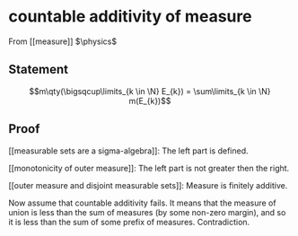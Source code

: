 # countable additivity of measure
From [[measure]]
$\physics$
## Statement
$$m\qty(\bigsqcup\limits_{k \in \N} E_{k}) = \sum\limits_{k \in \N} m(E_{k})$$
## Proof
[[measurable sets are a sigma-algebra]]:
The left part is defined. 

[[monotonicity of outer measure]]:
The left part is not greater then the right.

[[outer measure and disjoint measurable sets]]:
Measure is finitely additive.

Now assume that countable additivity fails. It means that the measure of union is less than the sum of measures (by some non-zero margin), and so it is less than the sum of some prefix of measures. Contradiction.